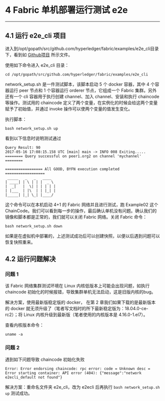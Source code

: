 ﻿# 4 Fabric 单机部署运行测试 e2e

---

## 4.1 运行 e2e_cli 项目
进入到/opt/gopath/src/github.com/hyperledger/fabric/examples/e2e_cli目录下，看到如 [Github项目](https://github.com/hyperledger/fabric/tree/release-1.1/examples/e2e_cli) 所示文件。

使用如下命令进入 e2e_cli 目录：

`cd /opt/gopath/src/github.com/hyperledger/fabric/examples/e2e_cli`

network_setup.sh 是一件测试脚本，该脚本启动 5 个 docker 容器，其中 4 个容器运行 peer 节点和 1 个容器运行 orderer 节点，它组成一个 Fabric 集群。另外还有一个 cli 容器用于执行创建 channel、加入 channel、安装和执行 chaincode 等操作。测试用的 chaincode 定义了两个变量，在实例化的时候会给这两个变量赋予了初始值，并通过 invoke 操作可以使两个变量的值发生变化。

执行脚本：

`bash network_setup.sh up`

看到以下信息时说明测试通过

```
Query Result: 90
2017-05-16 17:08:15.158 UTC [main] main -> INFO 008 Exiting.....
======== Query successful on peer1.org2 on channel 'mychannel' ========

================= All GOOD, BYFN execution completed ==================
 _____   _   _   ____
| ____| | \ | | |  _ \
|  _|   |  \| | | | | |
| |___  | |\  | | |_| |
|_____| |_| \_| |____/
```

这个命令可以在本机启动 4+1 的 Fabric 网络并且进行测试，跑 Example02 这个 ChainCode。我们可以看到每一步的操作，最后确认单机没有问题。确认我们的镜像和脚本都是正常的，我们就可以关闭 Fabric 网络。关闭 Fabric 命令：

`bash network_setup.sh down`

如果是在虚拟机中部署的，上述测试成功后可以创建快照，以便以后遇到问题可以恢复快照重来。

## 4.2 运行问题解决
### 问题 1 
该 Fabric 网络集群测试环境在 Linux 内核低版本上可能会出现问题，如执行 chaincode 初始化的时候报错，导致集群单机无法启动，这是旧版内核的bug。

解决方案，使用最新版稳定版的 docker， 在第 2 章我们如果下载的是最新版本的 docker 就无须升级了（笔者写文档时的所下最新稳定版为：18.04.0-ce-rc2）；将 Linux 内核升级到最新版（笔者使用的内核版本是 4.16.0-1.el7）。

查看内核版本命令：

`uname -a`
### 问题 2
遇到如下问题导致 chaincode 初始化失败
```
Error: Error endorsing chaincode: rpc error: code = Unknown desc = Error starting container: API error (404): {"message":"network e2ecli_default not found"}
```
解决方案：重命名文件夹 e2e_cli，改为 e2ecli 后再执行 `bash network_setup.sh up` 测试成功。
